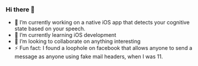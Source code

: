 ### Hi there 👋

- 🔭  I’m currently working on a native iOS app that detects your cognitive state based on your speech.
- 🌱  I’m currently learning iOS development
- 👯  I’m looking to collaborate on anything interesting
- ⚡  Fun fact: I found a loophole on facebook that allows anyone to send a message as anyone using fake mail headers, when I was 11.
